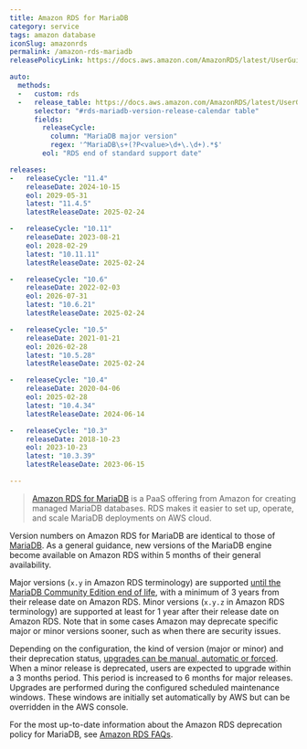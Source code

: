```yaml
---
title: Amazon RDS for MariaDB
category: service
tags: amazon database
iconSlug: amazonrds
permalink: /amazon-rds-mariadb
releasePolicyLink: https://docs.aws.amazon.com/AmazonRDS/latest/UserGuide/MariaDB.Concepts.VersionMgmt.html

auto:
  methods:
  -   custom: rds
  -   release_table: https://docs.aws.amazon.com/AmazonRDS/latest/UserGuide/MariaDB.Concepts.VersionMgmt.html
      selector: "#rds-mariadb-version-release-calendar table"
      fields:
        releaseCycle:
          column: "MariaDB major version"
          regex: '^MariaDB\s+(?P<value>\d+\.\d+).*$'
        eol: "RDS end of standard support date"

releases:
-   releaseCycle: "11.4"
    releaseDate: 2024-10-15
    eol: 2029-05-31
    latest: "11.4.5"
    latestReleaseDate: 2025-02-24

-   releaseCycle: "10.11"
    releaseDate: 2023-08-21
    eol: 2028-02-29
    latest: "10.11.11"
    latestReleaseDate: 2025-02-24

-   releaseCycle: "10.6"
    releaseDate: 2022-02-03
    eol: 2026-07-31
    latest: "10.6.21"
    latestReleaseDate: 2025-02-24

-   releaseCycle: "10.5"
    releaseDate: 2021-01-21
    eol: 2026-02-28
    latest: "10.5.28"
    latestReleaseDate: 2025-02-24

-   releaseCycle: "10.4"
    releaseDate: 2020-04-06
    eol: 2025-02-28
    latest: "10.4.34"
    latestReleaseDate: 2024-06-14

-   releaseCycle: "10.3"
    releaseDate: 2018-10-23
    eol: 2023-10-23
    latest: "10.3.39"
    latestReleaseDate: 2023-06-15

---
```


> [Amazon RDS for MariaDB](https://aws.amazon.com/rds/mariadb) is a PaaS offering from Amazon for
> creating managed MariaDB databases. RDS makes it easier to set up, operate, and
> scale MariaDB deployments on AWS cloud.

Version numbers on Amazon RDS for MariaDB are identical to those of [MariaDB](/mariadb). As a general
guidance, new versions of the MariaDB engine become available on Amazon RDS within 5 months of their
general availability.

Major versions (`x.y` in Amazon RDS terminology) are supported [until the MariaDB Community
Edition end of life](/mariadb), with a minimum of 3 years from their release date on Amazon RDS.
Minor versions (`x.y.z` in Amazon RDS terminology) are supported at least for 1 year after their
release date on Amazon RDS. Note that in some cases Amazon may deprecate specific major or minor
versions sooner, such as when there are security issues.

Depending on the configuration, the kind of version (major or minor) and their deprecation status,
[upgrades can be manual, automatic or forced](https://aws.amazon.com/rds/faqs/#How_do_I_control_if_and_when_the_engine_version_of_my_DB_instance_is_upgraded_to_new_supported_versions.3F).
When a minor release is deprecated, users are expected to upgrade within a 3 months period. This
period is increased to 6 months for major releases. Upgrades are performed during the configured
scheduled maintenance windows. These windows are initially set automatically by AWS but can be
overridden in the AWS console.

For the most up-to-date information about the Amazon RDS deprecation policy for MariaDB, see [Amazon
RDS FAQs](http://aws.amazon.com/rds/faqs/).
